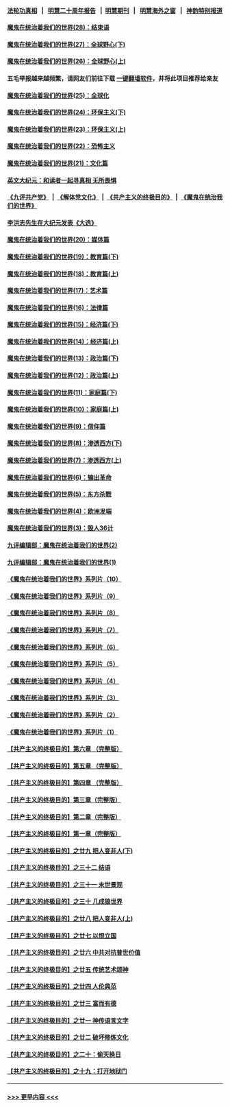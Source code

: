 #### [法轮功真相](https://github.com/gfw-breaker/truth/blob/master/README.md?t=0) &nbsp;&nbsp;|&nbsp;&nbsp; [明慧二十周年报告](https://github.com/gfw-breaker/mh-reports/blob/master/README.md?t=0) &nbsp;&nbsp;|&nbsp;&nbsp;[明慧期刊](https://github.com/gfw-breaker/mh-qikan) &nbsp;&nbsp;|&nbsp;&nbsp; [明慧海外之窗](https://github.com/gfw-breaker/mh-news/blob/master/README.md?t=0) &nbsp;&nbsp;|&nbsp;&nbsp; [神韵特别报道](https://github.com/gfw-breaker/mh-news/blob/master/shenyun.md?t=0)
#### [魔鬼在统治着我们的世界(28)：结束语](../pages/nsc422/n10936246.md?t=07171801) 
#### [魔鬼在统治着我们的世界(27)：全球野心(下)](../pages/nsc422/n10928319.md?t=07171801) 
#### [魔鬼在统治着我们的世界(26)：全球野心(上)](../pages/nsc422/n10900318.md?t=07171801) 
#### 五毛举报越来越频繁，请网友们前往下载 [一键翻墙软件](https://github.com/gfw-breaker/ssr-accounts)，并将此项目推荐给亲友
#### [魔鬼在统治着我们的世界(25)：全球化](../pages/nsc422/n10788205.md?t=07171801) 
#### [魔鬼在统治着我们的世界(24)：环保主义(下)](../pages/nsc422/n10695307.md?t=07171801) 
#### [魔鬼在统治着我们的世界(23)：环保主义(上)](../pages/nsc422/n10688613.md?t=07171801) 
#### [魔鬼在统治着我们的世界(22)：恐怖主义](../pages/nsc422/n10614727.md?t=07171801) 
#### [魔鬼在统治着我们的世界(21)：文化篇](../pages/nsc422/n10597706.md?t=07171801) 
#### [英文大纪元：和读者一起寻真相 无所畏惧](../pages/nsc422/n12542027.md?t=07171801) 
#### [《九评共产党》](https://github.com/begood0513/9ping.md/blob/master/README.md) &nbsp;|&nbsp; [《解体党文化》](../../../../jtdwh.md/blob/master/README.md)  &nbsp;|&nbsp; [《共产主义的终极目的》](../../../../gczydzjmd.md/blob/master/README.md) &nbsp;|&nbsp; [《魔鬼在统治我们的世界》](../../../../mgztzwmdsj.md/blob/master/README.md) 
#### [李洪志先生在大纪元发表《大选》](../pages/nsc422/n12534746.md?t=07171801) 
#### [魔鬼在统治着我们的世界(20)：媒体篇](../pages/nsc422/n10586579.md?t=07171801) 
#### [魔鬼在统治着我们的世界(19)：教育篇(下)](../pages/nsc422/n10564808.md?t=07171801) 
#### [魔鬼在统治着我们的世界(18)：教育篇(上)](../pages/nsc422/n10526970.md?t=07171801) 
#### [魔鬼在统治着我们的世界(17)：艺术篇](../pages/nsc422/n10499093.md?t=07171801) 
#### [魔鬼在统治着我们的世界(16)：法律篇](../pages/nsc422/n10485969.md?t=07171801) 
#### [魔鬼在统治着我们的世界(15)：经济篇(下)](../pages/nsc422/n10469975.md?t=07171801) 
#### [魔鬼在统治着我们的世界(14)：经济篇(上)](../pages/nsc422/n10457370.md?t=07171801) 
#### [魔鬼在统治着我们的世界(13)：政治篇(下)](../pages/nsc422/n10448270.md?t=07171801) 
#### [魔鬼在统治着我们的世界(12)：政治篇(上)](../pages/nsc422/n10444576.md?t=07171801) 
#### [魔鬼在统治着我们的世界(11)：家庭篇(下)](../pages/nsc422/n10440961.md?t=07171801) 
#### [魔鬼在统治着我们的世界(10)：家庭篇(上)](../pages/nsc422/n10435448.md?t=07171801) 
#### [魔鬼在统治着我们的世界(9)：信仰篇](../pages/nsc422/n10432159.md?t=07171801) 
#### [魔鬼在统治着我们的世界(8)：渗透西方(下)](../pages/nsc422/n10429603.md?t=07171801) 
#### [魔鬼在统治着我们的世界(7)：渗透西方(上)](../pages/nsc422/n10426013.md?t=07171801) 
#### [魔鬼在统治着我们的世界(6)：输出革命](../pages/nsc422/n10421536.md?t=07171801) 
#### [魔鬼在统治着我们的世界(5)：东方杀戮](../pages/nsc422/n10417707.md?t=07171801) 
#### [魔鬼在统治着我们的世界(4)：欧洲发端](../pages/nsc422/n10414890.md?t=07171801) 
#### [魔鬼在统治着我们的世界(3)：毁人36计](../pages/nsc422/n10411583.md?t=07171801) 
#### [九评编辑部：魔鬼在统治着我们的世界(2)](../pages/nsc422/n10410036.md?t=07171801) 
#### [九评编辑部：魔鬼在统治着我们的世界(1)](../pages/nsc422/n10406825.md?t=07171801) 
#### [《魔鬼在统治着我们的世界》系列片（10）](../pages/nsc422/n12292670.md?t=07171801) 
#### [《魔鬼在统治着我们的世界》系列片（9）](../pages/nsc422/n12290859.md?t=07171801) 
#### [《魔鬼在统治着我们的世界》系列片（8）](../pages/nsc422/n12287445.md?t=07171801) 
#### [《魔鬼在统治着我们的世界》系列片（7）](../pages/nsc422/n12283425.md?t=07171801) 
#### [《魔鬼在统治着我们的世界》系列片（6）](../pages/nsc422/n12282314.md?t=07171801) 
#### [《魔鬼在统治着我们的世界》系列片（5）](../pages/nsc422/n12281419.md?t=07171801) 
#### [《魔鬼在统治着我们的世界》系列片（4）](../pages/nsc422/n12274024.md?t=07171801) 
#### [《魔鬼在统治着我们的世界》系列片（3）](../pages/nsc422/n12271322.md?t=07171801) 
#### [《魔鬼在统治着我们的世界》系列片（2）](../pages/nsc422/n12269049.md?t=07171801) 
#### [《魔鬼在统治着我们的世界》系列片（1）](../pages/nsc422/n12267575.md?t=07171801) 
#### [【共产主义的终极目的】第六章 （完整版）](../pages/nsc422/n11428913.md?t=07171801) 
#### [【共产主义的终极目的】第五章 （完整版）](../pages/nsc422/n11428912.md?t=07171801) 
#### [【共产主义的终极目的】第四章 （完整版）](../pages/nsc422/n11428907.md?t=07171801) 
#### [【共产主义的终极目的】第三章（完整版）](../pages/nsc422/n11428848.md?t=07171801) 
#### [【共产主义的终极目的】第二章（完整版）](../pages/nsc422/n11428831.md?t=07171801) 
#### [【共产主义的终极目的】第一章（完整版）](../pages/nsc422/n11417651.md?t=07171801) 
#### [【共产主义的终极目的】之廿九 把人变非人(下)](../pages/nsc422/n11344140.md?t=07171801) 
#### [【共产主义的终极目的】之三十二 结语](../pages/nsc422/n11360535.md?t=07171801) 
#### [【共产主义的终极目的】之三十一 末世景观](../pages/nsc422/n11351129.md?t=07171801) 
#### [【共产主义的终极目的】之三十 几成狼世界](../pages/nsc422/n11348280.md?t=07171801) 
#### [【共产主义的终极目的】之廿八 把人变非人(上)](../pages/nsc422/n11340492.md?t=07171801) 
#### [【共产主义的终极目的】之廿七 以恨立国](../pages/nsc422/n11336944.md?t=07171801) 
#### [【共产主义的终极目的】之廿六 中共对抗普世价值](../pages/nsc422/n11324785.md?t=07171801) 
#### [【共产主义的终极目的】之廿五 传统艺术颂神](../pages/nsc422/n11296396.md?t=07171801) 
#### [【共产主义的终极目的】之廿四 人伦典范](../pages/nsc422/n11296397.md?t=07171801) 
#### [【共产主义的终极目的】之廿三 富而有德](../pages/nsc422/n11283598.md?t=07171801) 
#### [【共产主义的终极目的】之廿一 神传语言文字](../pages/nsc422/n11263265.md?t=07171801) 
#### [【共产主义的终极目的】之廿二 破坏修炼文化](../pages/nsc422/n11245728.md?t=07171801) 
#### [【共产主义的终极目的】之二十：偷天换日](../pages/nsc422/n11238846.md?t=07171801) 
#### [【共产主义的终极目的】之十九：打开地狱门](../pages/nsc422/n11206376.md?t=07171801) 

----
#### [ >>> 更早内容 <<< ](../indexes/nsc422-earlier.md)
